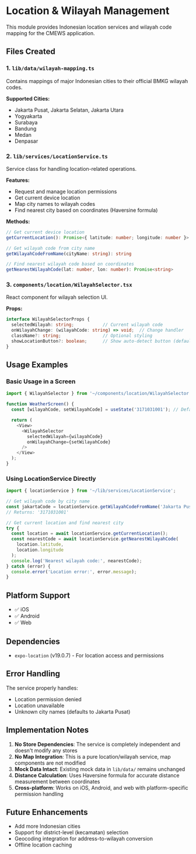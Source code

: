 # Location & Wilayah Management

This module provides Indonesian location services and wilayah code mapping for the CMEWS application.

## Files Created

### 1. `lib/data/wilayah-mapping.ts`
Contains mappings of major Indonesian cities to their official BMKG wilayah codes.

**Supported Cities:**
- Jakarta Pusat, Jakarta Selatan, Jakarta Utara
- Yogyakarta
- Surabaya
- Bandung
- Medan
- Denpasar

### 2. `lib/services/LocationService.ts`
Service class for handling location-related operations.

**Features:**
- Request and manage location permissions
- Get current device location
- Map city names to wilayah codes
- Find nearest city based on coordinates (Haversine formula)

**Methods:**
```typescript
// Get current device location
getCurrentLocation(): Promise<{ latitude: number; longitude: number }>

// Get wilayah code from city name
getWilayahCodeFromName(cityName: string): string

// Find nearest wilayah code based on coordinates
getNearestWilayahCode(lat: number, lon: number): Promise<string>
```

### 3. `components/location/WilayahSelector.tsx`
React component for wilayah selection UI.

**Props:**
```typescript
interface WilayahSelectorProps {
  selectedWilayah: string;           // Current wilayah code
  onWilayahChange: (wilayahCode: string) => void;  // Change handler
  className?: string;                // Optional styling
  showLocationButton?: boolean;      // Show auto-detect button (default: true)
}
```

## Usage Examples

### Basic Usage in a Screen

```typescript
import { WilayahSelector } from '~/components/location/WilayahSelector';

function WeatherScreen() {
  const [wilayahCode, setWilayahCode] = useState('3171031001'); // Default Jakarta

  return (
    <View>
      <WilayahSelector
        selectedWilayah={wilayahCode}
        onWilayahChange={setWilayahCode}
      />
    </View>
  );
}
```

### Using LocationService Directly

```typescript
import { locationService } from '~/lib/services/LocationService';

// Get wilayah code by city name
const jakartaCode = locationService.getWilayahCodeFromName('Jakarta Pusat');
// Returns: '3171031001'

// Get current location and find nearest city
try {
  const location = await locationService.getCurrentLocation();
  const nearestCode = await locationService.getNearestWilayahCode(
    location.latitude,
    location.longitude
  );
  console.log('Nearest wilayah code:', nearestCode);
} catch (error) {
  console.error('Location error:', error.message);
}
```

## Platform Support

- ✅ iOS
- ✅ Android
- ✅ Web

## Dependencies

- `expo-location` (v19.0.7) - For location access and permissions

## Error Handling

The service properly handles:
- Location permission denied
- Location unavailable
- Unknown city names (defaults to Jakarta Pusat)

## Implementation Notes

1. **No Store Dependencies**: The service is completely independent and doesn't modify any stores
2. **No Map Integration**: This is a pure location/wilayah service, map components are not modified
3. **Mock Data Intact**: Existing mock data in `lib/data/` remains unchanged
4. **Distance Calculation**: Uses Haversine formula for accurate distance measurement between coordinates
5. **Cross-platform**: Works on iOS, Android, and web with platform-specific permission handling

## Future Enhancements

- Add more Indonesian cities
- Support for district-level (kecamatan) selection
- Geocoding integration for address-to-wilayah conversion
- Offline location caching
